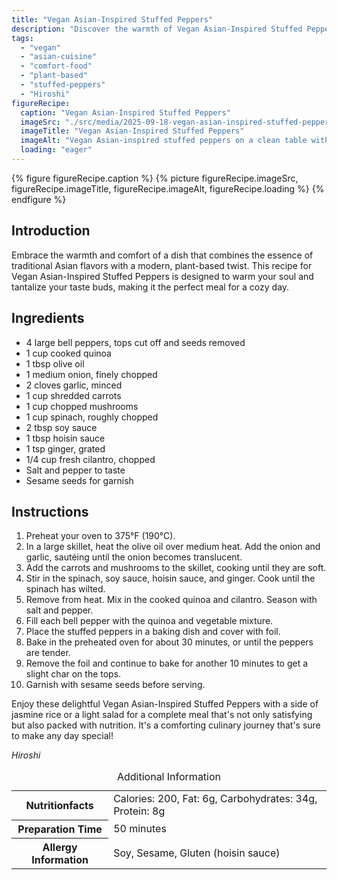 ```yaml
---
title: "Vegan Asian-Inspired Stuffed Peppers"
description: "Discover the warmth of Vegan Asian-Inspired Stuffed Peppers, a perfect blend of traditional flavors and modern vegan cuisine for a comforting meal."
tags:
  - "vegan"
  - "asian-cuisine"
  - "comfort-food"
  - "plant-based"
  - "stuffed-peppers"
  - "Hiroshi"
figureRecipe: 
  caption: "Vegan Asian-Inspired Stuffed Peppers"
  imageSrc: "./src/media/2025-09-18-vegan-asian-inspired-stuffed-peppers-5224.png"
  imageTitle: "Vegan Asian-Inspired Stuffed Peppers"
  imageAlt: "Vegan Asian-inspired stuffed peppers on a clean table with jasmine rice and salad, under warm, soft lighting."
  loading: "eager"
---
```


{% figure figureRecipe.caption %}
{% picture figureRecipe.imageSrc, figureRecipe.imageTitle, figureRecipe.imageAlt, figureRecipe.loading %}
{% endfigure %}

## Introduction

Embrace the warmth and comfort of a dish that combines the essence of traditional Asian flavors with a modern, plant-based twist. This recipe for Vegan Asian-Inspired Stuffed Peppers is designed to warm your soul and tantalize your taste buds, making it the perfect meal for a cozy day.

## Ingredients

- 4 large bell peppers, tops cut off and seeds removed
- 1 cup cooked quinoa
- 1 tbsp olive oil
- 1 medium onion, finely chopped
- 2 cloves garlic, minced
- 1 cup shredded carrots
- 1 cup chopped mushrooms
- 1 cup spinach, roughly chopped
- 2 tbsp soy sauce
- 1 tbsp hoisin sauce
- 1 tsp ginger, grated
- 1/4 cup fresh cilantro, chopped
- Salt and pepper to taste
- Sesame seeds for garnish

## Instructions

1. Preheat your oven to 375°F (190°C).
2. In a large skillet, heat the olive oil over medium heat. Add the onion and garlic, sautéing until the onion becomes translucent.
3. Add the carrots and mushrooms to the skillet, cooking until they are soft.
4. Stir in the spinach, soy sauce, hoisin sauce, and ginger. Cook until the spinach has wilted.
5. Remove from heat. Mix in the cooked quinoa and cilantro. Season with salt and pepper.
6. Fill each bell pepper with the quinoa and vegetable mixture.
7. Place the stuffed peppers in a baking dish and cover with foil.
8. Bake in the preheated oven for about 30 minutes, or until the peppers are tender.
9. Remove the foil and continue to bake for another 10 minutes to get a slight char on the tops.
10. Garnish with sesame seeds before serving.

Enjoy these delightful Vegan Asian-Inspired Stuffed Peppers with a side of jasmine rice or a light salad for a complete meal that's not only satisfying but also packed with nutrition. It's a comforting culinary journey that's sure to make any day special!

*Hiroshi*

<table><caption class='sr-only'>Additional Information</caption><tr><th>Nutritionfacts</th><td>Calories: 200, Fat: 6g, Carbohydrates: 34g, Protein: 8g&nbsp;</td></tr><tr><th>Preparation Time</th><td>50 minutes&nbsp;</td></tr><tr><th>Allergy Information</th><td>Soy, Sesame, Gluten (hoisin sauce)&nbsp;</td></tr></table>

